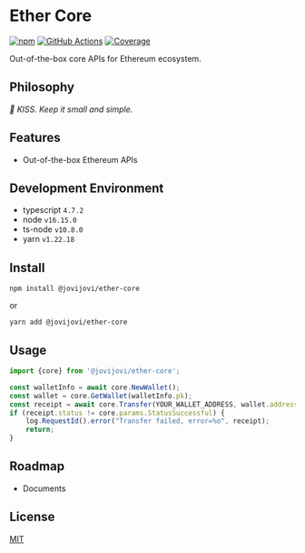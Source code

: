 # Ether Core

[![npm](https://img.shields.io/npm/v/@jovijovi/ether-core.svg)](https://www.npmjs.com/package/@jovijovi/ether-core)
[![GitHub Actions](https://github.com/jovijovi/ether-core/workflows/Test/badge.svg)](https://github.com/jovijovi/ether-core)
[![Coverage](https://img.shields.io/codecov/c/github/jovijovi/ether-core?label=\&logo=codecov\&logoColor=fff)](https://codecov.io/gh/jovijovi/ether-core)

Out-of-the-box core APIs for Ethereum ecosystem.

## Philosophy

*:kiss: KISS. Keep it small and simple.*

## Features

- Out-of-the-box Ethereum APIs

## Development Environment

- typescript `4.7.2`
- node `v16.15.0`
- ts-node `v10.8.0`
- yarn `v1.22.18`

## Install

```shell
npm install @jovijovi/ether-core
```

or

```shell
yarn add @jovijovi/ether-core
```

## Usage

```typescript
import {core} from '@jovijovi/ether-core';

const walletInfo = await core.NewWallet();
const wallet = core.GetWallet(walletInfo.pk);
const receipt = await core.Transfer(YOUR_WALLET_ADDRESS, wallet.address, '1', wallet.privateKey);
if (receipt.status != core.params.StatusSuccessful) {
	log.RequestId().error("Transfer failed, error=%o", receipt);
	return;
}
```

## Roadmap

- Documents

## License

[MIT](LICENSE)
